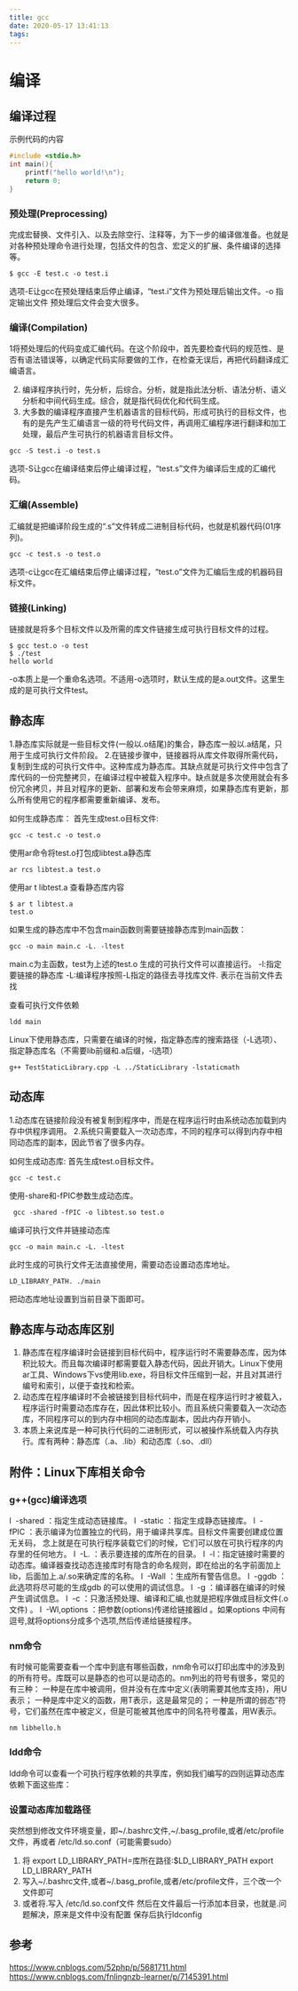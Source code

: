 ```yaml
---
title: gcc
date: 2020-05-17 13:41:13
tags:
---
```


# 编译

## 编译过程

示例代码的内容
```c
#include <stdio.h>
int main(){
	printf("hello world!\n");
	return 0;
}
```

### 预处理(Preprocessing)
完成宏替换、文件引入、以及去除空行、注释等，为下一步的编译做准备。也就是对各种预处理命令进行处理，包括文件的包含、宏定义的扩展、条件编译的选择等。



``` shell
$ gcc -E test.c -o test.i
```

选项-E让gcc在预处理结束后停止编译，“test.i”文件为预处理后输出文件。-o 指定输出文件
预处理后文件会变大很多。

### 编译(Compilation)

1将预处理后的代码变成汇编代码。在这个阶段中，首先要检查代码的规范性、是否有语法错误等，以确定代码实际要做的工作，在检查无误后，再把代码翻译成汇编语言。

2. 编译程序执行时，先分析，后综合。分析，就是指此法分析、语法分析、语义分析和中间代码生成。综合，就是指代码优化和代码生成。
3. 大多数的编译程序直接产生机器语言的目标代码，形成可执行的目标文件，也有的是先产生汇编语言一级的符号代码文件，再调用汇编程序进行翻译和加工处理，最后产生可执行的机器语言目标文件。

``` shell
gcc -S test.i -o test.s
```

选项-S让gcc在编译结束后停止编译过程，“test.s”文件为编译后生成的汇编代码。

### 汇编(Assemble)

汇编就是把编译阶段生成的“.s”文件转成二进制目标代码，也就是机器代码(01序列)。

``` shell
gcc -c test.s -o test.o
```

选项-c让gcc在汇编结束后停止编译过程，“test.o”文件为汇编后生成的机器码目标文件。

### 链接(Linking)

链接就是将多个目标文件以及所需的库文件链接生成可执行目标文件的过程。

``` shell
$ gcc test.o -o test
$ ./test
hello world
```
-o本质上是一个重命名选项。不适用-o选项时，默认生成的是a.out文件。这里生成的是可执行文件test。

## 静态库
1.静态库实际就是一些目标文件(一般以.o结尾)的集合，静态库一般以.a结尾，只用于生成可执行文件阶段。
2.在链接步骤中，链接器将从库文件取得所需代码，复制到生成的可执行文件中。这种库成为静态库。其缺点就是可执行文件中包含了库代码的一份完整拷贝，在编译过程中被载入程序中。缺点就是多次使用就会有多份冗余拷贝，并且对程序的更新、部署和发布会带来麻烦，如果静态库有更新，那么所有使用它的程序都需要重新编译、发布。

如何生成静态库：
首先生成test.o目标文件:
```shell
gcc -c test.c -o test.o
```
使用ar命令将test.o打包成libtest.a静态库
```shell
ar rcs libtest.a test.o
```
使用ar t libtest.a 查看静态库内容
```shell
$ ar t libtest.a 
test.o
```
如果生成的静态库中不包含main函数则需要链接静态库到main函数：
```shell
gcc -o main main.c -L. -ltest
```
main.c为主函数，test为上述的test.o 生成的可执行文件可以直接运行。
-l:指定要链接的静态库
-L:编译程序按照-L指定的路径去寻找库文件. 表示在当前文件去找

查看可执行文件依赖
```shell
ldd main
```
Linux下使用静态库，只需要在编译的时候，指定静态库的搜索路径（-L选项）、指定静态库名（不需要lib前缀和.a后缀，-l选项）
```shell
g++ TestStaticLibrary.cpp -L ../StaticLibrary -lstaticmath
```
## 动态库
1.动态库在链接阶段没有被复制到程序中，而是在程序运行时由系统动态加载到内存中供程序调用。
2.系统只需要载入一次动态库，不同的程序可以得到内存中相同动态库的副本，因此节省了很多内存。

如何生成动态库:
首先生成test.o目标文件。
```shell
gcc -c test.c 
```
使用-share和-fPIC参数生成动态库。
```shell
 gcc -shared -fPIC -o libtest.so test.o
```
编译可执行文件并链接动态库
```shell
gcc -o main main.c -L. -ltest
```
此时生成的可执行文件无法直接使用，需要动态设置动态库地址。
```shell
LD_LIBRARY_PATH. ./main
```
把动态库地址设置到当前目录下面即可。

## 静态库与动态库区别
1. 静态库在程序编译时会链接到目标代码中，程序运行时不需要静态库，因为体积比较大。而且每次编译时都需要载入静态代码，因此开销大。Linux下使用ar工具、Windows下vs使用lib.exe，将目标文件压缩到一起，并且对其进行编号和索引，以便于查找和检索。
2. 动态库在程序编译时不会被链接到目标代码中，而是在程序运行时才被载入，程序运行时需要动态库存在，因此体积比较小。而且系统只需要载入一次动态库，不同程序可以的到内存中相同的动态库副本，因此内存开销小。 
3. 本质上来说库是一种可执行代码的二进制形式，可以被操作系统载入内存执行。库有两种：静态库（.a、.lib）和动态库（.so、.dll）

## 附件：Linux下库相关命令
### g++(gcc)编译选项
l  -shared ：指定生成动态链接库。
l  -static ：指定生成静态链接库。
l  -fPIC ：表示编译为位置独立的代码，用于编译共享库。目标文件需要创建成位置无关码， 念上就是在可执行程序装载它们的时候，它们可以放在可执行程序的内存里的任何地方。
l  -L. ：表示要连接的库所在的目录。
l  -l：指定链接时需要的动态库。编译器查找动态连接库时有隐含的命名规则，即在给出的名字前面加上lib，后面加上.a/.so来确定库的名称。
l  -Wall ：生成所有警告信息。
l  -ggdb ：此选项将尽可能的生成gdb 的可以使用的调试信息。
l  -g ：编译器在编译的时候产生调试信息。
l  -c ：只激活预处理、编译和汇编,也就是把程序做成目标文件(.o文件) 。
l  -Wl,options ：把参数(options)传递给链接器ld 。如果options 中间有逗号,就将options分成多个选项,然后传递给链接程序。

### nm命令
有时候可能需要查看一个库中到底有哪些函数，nm命令可以打印出库中的涉及到的所有符号。库既可以是静态的也可以是动态的。nm列出的符号有很多，常见的有三种：
一种是在库中被调用，但并没有在库中定义(表明需要其他库支持)，用U表示；
一种是库中定义的函数，用T表示，这是最常见的；
一种是所谓的弱态”符号，它们虽然在库中被定义，但是可能被其他库中的同名符号覆盖，用W表示。
```shell
nm libhello.h
```

### ldd命令
ldd命令可以查看一个可执行程序依赖的共享库，例如我们编写的四则运算动态库依赖下面这些库： 


### 设置动态库加载路径
突然想到修改文件环境变量，即~/.bashrc文件,~/.basg_profile,或者/etc/profile文件，再或者 /etc/ld.so.conf（可能需要sudo）
1. 将 export LD_LIBRARY_PATH=库所在路径:$LD_LIBRARY_PATH
export LD_LIBRARY_PATH
2. 写入~/.bashrc文件,或者~/.basg_profile,或者/etc/profile文件，三个改一个文件即可
3. 或者将.写入 /etc/ld.so.conf文件
然后在文件最后一行添加本目录，也就是.问题解决，原来是文件中没有配置
保存后执行ldconfig 

## 参考
https://www.cnblogs.com/52php/p/5681711.html
https://www.cnblogs.com/fnlingnzb-learner/p/7145391.html
